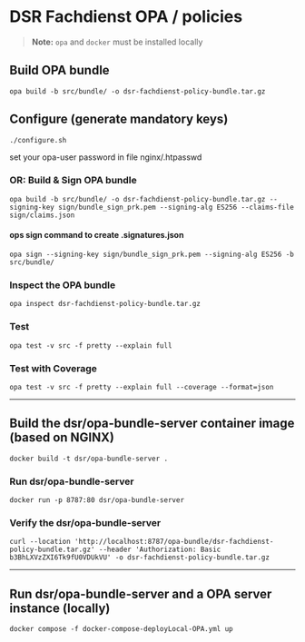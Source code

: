 # DSR Fachdienst OPA / policies

> **Note:** `opa` and `docker` must be installed locally

## Build OPA bundle

```console
opa build -b src/bundle/ -o dsr-fachdienst-policy-bundle.tar.gz
```

## Configure (generate mandatory keys)

```shell script
./configure.sh
```

set your opa-user password in file nginx/.htpasswd

### OR: Build & Sign OPA bundle

```console
opa build -b src/bundle/ -o dsr-fachdienst-policy-bundle.tar.gz --signing-key sign/bundle_sign_prk.pem --signing-alg ES256 --claims-file sign/claims.json
```

#### ops sign command to create .signatures.json

```console
opa sign --signing-key sign/bundle_sign_prk.pem --signing-alg ES256 -b src/bundle/
```

### Inspect the OPA bundle

```console
opa inspect dsr-fachdienst-policy-bundle.tar.gz
```

### Test

```console
opa test -v src -f pretty --explain full
```

### Test with Coverage

```console
opa test -v src -f pretty --explain full --coverage --format=json
```

---

## Build the dsr/opa-bundle-server container image (based on NGINX)

```console
docker build -t dsr/opa-bundle-server .
```

### Run dsr/opa-bundle-server

```console
docker run -p 8787:80 dsr/opa-bundle-server
```

### Verify the dsr/opa-bundle-server

```console
curl --location 'http://localhost:8787/opa-bundle/dsr-fachdienst-policy-bundle.tar.gz' --header 'Authorization: Basic b3BhLXVzZXI6Tk9fU0VDUkVU' -o dsr-fachdienst-policy-bundle.tar.gz
```

---

## Run dsr/opa-bundle-server and a OPA server instance (locally)

```console
docker compose -f docker-compose-deployLocal-OPA.yml up
```